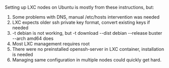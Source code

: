 Setting up LXC nodes on Ubuntu is mostly from these instructions, but:
1. Some problems with DNS, manual /etc/hosts intervention was needed
2. LXC expects older ssh private key format, convert existing keys if needed
3. -t debian is not working, but -t download --dist debian --release buster --arch amd64 does
4. Most LXC management requires root
5. There were no preinstalled openssh-server in LXC container, installation is needed
6. Managing same configuration in multiple nodes could quickly get hard.

